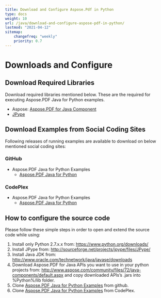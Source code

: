 ```yaml
---
title: Download and Configure Aspose.Pdf in Python
type: docs
weight: 10
url: /java/download-and-configure-aspose-pdf-in-python/
lastmod: "2021-04-12"
sitemap:
    changefreq: "weekly"
    priority: 0.7
---
```


# Downloads and Configure


## Download Required Libraries

Download required libraries mentioned below. These are the required for executing Aspose.PDF Java for Python examples.

- Aspose: [Aspose.PDF for Java Component](http://www.aspose.com/community/files/72/java-components/aspose.pdf-for-java/default.aspx)
- [JPype](https://pypi.python.org/pypi/JPype1)


## Download Examples from Social Coding Sites

Following releases of running examples are available to download on below mentioned social coding sites:


###  GitHub

- Aspose.PDF Java for Python Examples
  - [Aspose.PDF Java for Python](https://github.com/aspose-pdf/Aspose.PDF-for-Java/tree/master/Plugins/Aspose_Pdf_Java_for_Python)


###  CodePlex

- Aspose.PDF Java for Python Examples 
  - [Aspose.PDF Java for Python](http://asposepdfjavapython.codeplex.com)


## How to configure the source code

Please follow these simple steps in order to open and extend the source code while using:

1. Install only Python 2.7.x.x from: <https://www.python.org/downloads/>
2. Install JPype from: <http://sourceforge.net/projects/jpype/files/JPype/>
3. Install Java JDK from: <http://www.oracle.com/technetwork/java/javase/downloads>
4. Download Aspose.PDF for Java APIs you want to use in your python projects from: <http://www.aspose.com/community/files/72/java-components/default.aspx> and copy downloaded APIs’s .jars into %Python%/lib folder.
5. Clone [Aspose.PDF Java for Python Examples](https://github.com/aspose-pdf/Aspose.PDF-for-Java/tree/master/Plugins/Aspose_Pdf_Java_for_Python) from github.
6. Clone [Aspose.PDF Java for Python Examples](http://asposepdfjavapython.codeplex.com/) from CodePlex.
